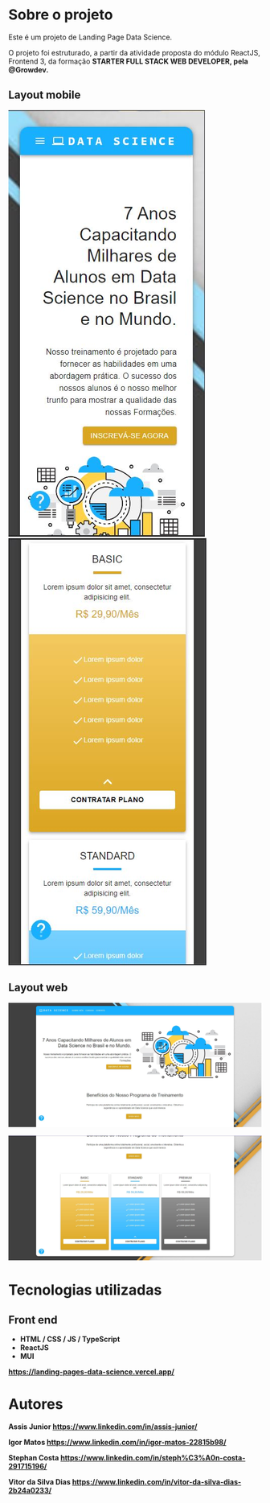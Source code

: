 # Sobre o projeto

Este é um projeto de Landing Page Data Science. 

O projeto foi estruturado, a partir da atividade proposta do módulo ReactJS, Frontend 3, da formação <strong>STARTER FULL STACK WEB DEVELOPER<strong>, pela @Growdev.
## Layout mobile

![Mobile 1](https://github.com/46Stephan/landing_pages_data_science-master/blob/master/src/img/img3.JPG) ![Mobile 2](https://github.com/46Stephan/landing_pages_data_science-master/blob/master/src/img/img4.JPG)

## Layout web
![Web 1](https://github.com/46Stephan/landing_pages_data_science-master/blob/master/src/img/img1.JPG)

![Web 2](https://github.com/46Stephan/landing_pages_data_science-master/blob/master/src/img/img2.JPG)

# Tecnologias utilizadas

## Front end
- HTML / CSS / JS / TypeScript
- ReactJS
- MUI

https://landing-pages-data-science.vercel.app/

# Autores

Assis Junior 
https://www.linkedin.com/in/assis-junior/

Igor Matos 
https://www.linkedin.com/in/igor-matos-22815b98/

Stephan Costa 
https://www.linkedin.com/in/steph%C3%A0n-costa-291715196/

Vitor da Silva Dias 
https://www.linkedin.com/in/vitor-da-silva-dias-2b24a0233/
